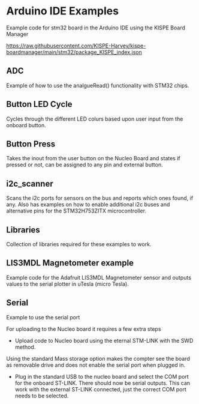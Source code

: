 # Arduino IDE Examples
Example code for stm32 board in the Arduino IDE using the KISPE Board Manager

https://raw.githubusercontent.com/KISPE-Harvey/kispe-boardmanager/main/stm32/package_KISPE_index.json

## ADC
Example of how to use the analgueRead() functionality with STM32 chips.

## Button LED Cycle
Cycles through the different LED colurs based upon user input from the onboard button.
  
## Button Press
Takes the inout from the user button on the Nucleo Board and states if pressed or not, can be assigned to any pin and external button.

## i2c_scanner
Scans the i2c ports for sensors on the bus and reports which ones found, if any. Also has examples on how to enable additional i2c buses and alternative pins for the STM32H753ZITX microcontroller.

## Libraries 
Collection of libraries required for these examples to work.

## LIS3MDL Magnetometer example
Example code for the Adafruit LIS3MDL Magnetometer sensor and outputs values to the serial plotter in uTesla (micro Tesla).

## Serial
Example to use the serial port

For uploading to the Nucleo board it requires a few extra steps
- Upload code to Nucleo board using the eternal STM-LINK with the SWD method.

Using the standard Mass storage option makes the compter see the board as removable drive and does not enable the serial port when plugged in.

- Plug in the standard USB to the nucleo board and select the COM port for the onboard ST-LINK. There should now be serial outputs. This can work with the external ST-LINK connected, just the correct COM port needs to be selected.
